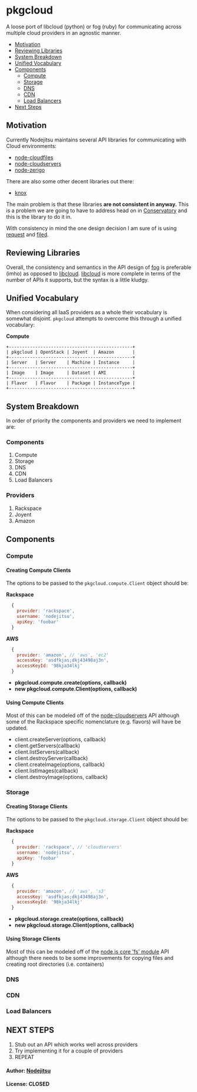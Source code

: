 # pkgcloud 

A loose port of libcloud (python) or fog (ruby) for communicating across multiple cloud providers in an agnostic manner.

* [Motivation](#motivation)
* [Reviewing Libraries](#reviewing-libraries)
* [System Breakdown](#system-breakdown)
* [Unified Vocabulary](#unified-vocabulary)
* [Components](#components)
  * [Compute](#compute)
  * [Storage](#storage)
  * [DNS](#dns)
  * [CDN](#cdn)
  * [Load Balancers](#load-balancers)
* [Next Steps](#next-steps)

<a name="motiviation"></a>
## Motivation

Currently Nodejitsu maintains several API libraries for communicating with Cloud environments:

* [node-cloudfiles](https://github.com/nodejitsu/node-cloudfiles)
* [node-cloudservers](https://github.com/nodejitsu/node-cloudservers)
* [node-zerigo](https://github.com/nodejitsu/node-zerigo)

There are also some other decent libraries out there:

* [knox](https://github.com/learnboost/knox)

The main problem is that these libraries **are not consistent in anyway.** This is a problem we are going to have to address head on in [Conservatory](https://github.com/nodejitsu/conservatory) and this is the library to do it in.

With consistency in mind the one design decision I am sure of is using [request](https://github.com/mikeal/request) and [filed](https://github.com/mikeal/filed).

<a name="reviewing-libraries"></a>
## Reviewing Libraries

Overall, the consistency and semantics in the API design of [fog][0] is preferable (imho) as opposed to [libcloud][1]. [libcloud][1] is more complete in terms of the number of APIs it supports, but the syntax is a little kludgy. 

<a name="Unified Vocabulary"></a>
## Unified Vocabulary

When considering all IaaS providers as a whole their vocabulary is somewhat disjoint. `pkgcloud` attempts to overcome this through a unified vocabulary:

**Compute**

```
+-----------------------------------------------+
| pkgcloud | OpenStack | Joyent  | Amazon       |
+-----------------------------------------------+
| Server   | Server    | Machine | Instance     |
+-----------------------------------------------+
| Image    | Image     | Dataset | AMI          | 
+-----------------------------------------------+
| Flavor   | Flavor    | Package | InstanceType |
+-----------------------------------------------+
```


<a name="system-breakdown"></a>
## System Breakdown

In order of priority the components and providers we need to implement are:

### Components

1. Compute
2. Storage
3. DNS
4. CDN
5. Load Balancers

### Providers

1. Rackspace
2. Joyent
3. Amazon

<a name="components"></a>
## Components

<a name="compute"></a>
### Compute

#### Creating Compute Clients
The options to be passed to the `pkgcloud.compute.Client` object should be:

**Rackspace**

``` js
  {
    provider: 'rackspace',
    username: 'nodejitsu',
    apiKey: 'foobar'
  }
```

**AWS**

``` js
  {
    provider: 'amazon', // 'aws', 'ec2'
    accessKey: 'asdfkjas;dkj43498aj3n',
    accessKeyId: '98kja34lkj'
  }
```

* **pkgcloud.compute.create(options, callback)**
* **new pkgcloud.compute.Client(options, callback)**

#### Using Compute Clients
Most of this can be modeled off of the [node-cloudservers](https://github.com/nodejitsu/node-cloudservers) API although some of the Rackspace specific nomenclature (e.g. flavors) will have be updated. 

* client.createServer(options, callback)
* client.getServers(callback)
* client.listServers(callback)
* client.destroyServer(callback)
* client.createImage(options, callback)
* client.listImages(callback)
* client.destroyImage(options, callback)

<a name="storage"></a>
### Storage

#### Creating Storage Clients
The options to be passed to the `pkgcloud.storage.Client` object should be:

**Rackspace**

``` js
  {
    provider: 'rackspace', // 'cloudservers'
    username: 'nodejitsu',
    apiKey: 'foobar'
  }
```

**AWS**

``` js
  {
    provider: 'amazon', // 'aws', 's3'
    accessKey: 'asdfkjas;dkj43498aj3n',
    accessKeyId: '98kja34lkj'
  }
```

* **pkgcloud.storage.create(options, callback)**
* **new pkgcloud.storage.Client(options, callback)**

#### Using Storage Clients
Most of this can be modeled off of the [node.js core 'fs' module](http://nodejs.org/docs/v0.4.12/api/fs.html) API although there needs to be some improvements for copying files and creating root directories (i.e. containers)

<a name="dns"></a>
### DNS

<a name="cdn"></a>
### CDN

<a name="load-balancers"></a>
### Load Balancers

<a name="next-steps"></a>
## NEXT STEPS

1. Stub out an API which works well across providers
2. Try implementing it for a couple of providers
3. REPEAT

#### Author: [Nodejitsu](http://nodejitsu.com)
#### License: CLOSED

[0]: http://fog.io
[1]: http://libcloud.apache.org/index.html
[2]: http://vowsjs.org
[3]: http://npmjs.org